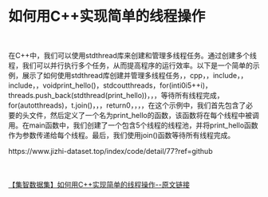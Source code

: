 <h1>如何用C++实现简单的线程操作</h1><br /><p>在C++中，我们可以使用stdthread库来创建和管理多线程任务。通过创建多个线程，我们可以并行执行多个任务，从而提高程序的运行效率。以下是一个简单的示例，展示了如何使用stdthread库创建并管理多线程任务，，cpp，，include，，include，，voidprint_hello()，stdcoutthreads，for(inti0i5++i)，threads.push_back(stdthread(print_hello))，，，等待所有线程完成，for(autotthreads)，t.join()，，，return0，，，，在这个示例中，我们首先包含了必要的头文件，然后定义了一个名为print_hello的函数，该函数将在每个线程中被调用。在main函数中，我们创建了一个包含5个线程的线程池，并将print_hello函数作为参数传递给每个线程。最后，我们使用join()函数等待所有线程完成。</p><p>https://www.jizhi-dataset.top/index/code/detail/77?ref=github</p><br /><br /><a href="https://www.jizhi-dataset.top/index/code/detail/77?ref=github" target="_blank">【集智数据集】如何用C++实现简单的线程操作--原文链接</a>